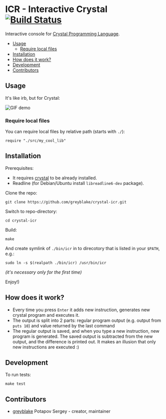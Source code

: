 # ICR - Interactive Crystal [![Build Status](https://travis-ci.org/greyblake/crystal-icr.svg?branch=master)](https://travis-ci.org/greyblake/crystal-icr)

Interactive console for [Crystal Programming Language](http://crystal-lang.org/).

* [Usage](#usage)
  * [Require local files](#require-local-files)
* [Installation](#installation)
* [How does it work?](#how-does-it-work)
* [Development](#development)
* [Contributors](#contributors)

## Usage

It's like irb, but for Crystal:

![GIF demo](https://raw.githubusercontent.com/greyblake/crystal-icr/master/demo/demo.gif)

### Require local files
You can require local files by relative path (starts with `./`):
```
require "./src/my_cool_lib"
```

## Installation
Prerequisites:
* It requires [crystal](https://github.com/manastech/crystal) to be already installed.
* Readline (for Debian/Ubuntu install `libreadline6-dev` package).


Clone the repo:
```
git clone https://github.com/greyblake/crystal-icr.git
```
Switch to repo-directory:
```
cd crystal-icr
```
Build:
```
make
```
And create symlink of `./bin/icr` in to direcotory that is listed in your `$PATH`, e.g.:
```
sudo ln -s $(realpath ./bin/icr) /usr/bin/icr
```
_(it's necessary only for the first time)_

Enjoy!)


## How does it work?
* Every time you press `Enter` it adds new instruction, generates new crystal program and executes it.
* The output is split into 2 parts: regular program output (e.g. output from `puts 10`) and value returned by the last command
* The regular output is saved, and when you type a new instruction, new program is generated. The saved output is subtracted from the new output, and the difference is printed out. It makes an illusion that only new instructions are executed :)

## Development

To run tests:
```
make test
```

## Contributors

- [greyblake](https://github.com/greyblake) Potapov Sergey - creator, maintainer
